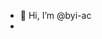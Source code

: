 - 👋 Hi, I’m @byi-ac
-

<!---
byi-ac/byi-ac is a ✨ special ✨ repository because its `README.md` (this file) appears on your GitHub profile.
You can click the Preview link to take a look at your changes.
--->
